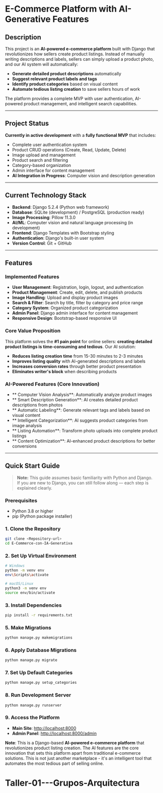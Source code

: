 # E-Commerce Platform with AI-Generative Features

## Description
This project is an **AI-powered e-commerce platform** built with Django that revolutionizes how sellers create product listings. Instead of manually writing descriptions and labels, sellers can simply upload a product photo, and our AI system will automatically:

- **Generate detailed product descriptions** automatically
- **Suggest relevant product labels and tags** 
- **Identify product categories** based on visual content
- **Automate tedious listing creation** to save sellers hours of work

The platform provides a complete MVP with user authentication, AI-powered product management, and intelligent search capabilities.

---

## Project Status
**Currently in active development** with a **fully functional MVP** that includes:
- Complete user authentication system
- Product CRUD operations (Create, Read, Update, Delete)
- Image upload and management
- Product search and filtering
- Category-based organization
- Admin interface for content management
- **AI Integration in Progress**: Computer vision and description generation

---

## Current Technology Stack
- **Backend**: Django 5.2.4 (Python web framework)
- **Database**: SQLite (development) / PostgreSQL (production ready)
- **Image Processing**: Pillow 11.3.0
- **AI/ML**: Computer vision and natural language processing (in development)
- **Frontend**: Django Templates with Bootstrap styling
- **Authentication**: Django's built-in user system
- **Version Control**: Git + GitHub

---

## Features

### **Implemented Features**
- **User Management**: Registration, login, logout, and authentication
- **Product Management**: Create, edit, delete, and publish products
- **Image Handling**: Upload and display product images
- **Search & Filter**: Search by title, filter by category and price range
- **Category System**: Organized product categorization
- **Admin Panel**: Django admin interface for content management
- **Responsive Design**: Bootstrap-based responsive UI

### **Core Value Proposition**
This platform solves the **#1 pain point** for online sellers: **creating detailed product listings is time-consuming and tedious**. Our AI solution:
- **Reduces listing creation time** from 15-30 minutes to 2-3 minutes
- **Improves listing quality** with AI-generated descriptions and labels
- **Increases conversion rates** through better product presentation
- **Eliminates writer's block** when describing products

### **AI-Powered Features (Core Innovation)**
- ** Computer Vision Analysis**: Automatically analyze product images
- ** Smart Description Generation**: AI creates detailed product descriptions from photos
- ** Automatic Labeling**: Generate relevant tags and labels based on visual content
- ** Intelligent Categorization**: AI suggests product categories from image analysis
- ** Listing Automation**: Transform photo uploads into complete product listings
- ** Content Optimization**: AI-enhanced product descriptions for better conversions

---

##  Quick Start Guide
> **Note:** This guide assumes basic familiarity with Python and Django.  
> If you are new to Django, you can still follow along — each step is explained clearly.

### Prerequisites
- Python 3.8 or higher
- pip (Python package installer)

### 1. **Clone the Repository**
```bash
git clone <Repository-url>
cd E-Commerce-con-IA-Generativa
```

### 2. **Set Up Virtual Environment**
```bash
# Windows
python -m venv env
env\Scripts\activate

# macOS/Linux
python3 -m venv env
source env/bin/activate
```

### 3. **Install Dependencies**
```bash
pip install -r requirements.txt
```

### 5. **Make Migrations**
```bash
python manage.py makemigrations
```

### 6. **Apply Database Migrations**
```bash
python manage.py migrate
```

### 7. **Set Up Default Categories**
```bash
python manage.py setup_categories
```


### 8. **Run Development Server**
```bash
python manage.py runserver
```

### 9. **Access the Platform**
- **Main Site**: [http://localhost:8000](http://localhost:8000)
- **Admin Panel**: [http://localhost:8000/admin](http://localhost:8000/admin)


**Note**: This is a Django-based **AI-powered e-commerce platform** that revolutionizes product listing creation. The AI features are the core innovation that sets this platform apart from traditional e-commerce solutions. This is not just another marketplace - it's an intelligent tool that automates the most tedious part of selling online.
# Taller-01---Grupos-Arquitectura
